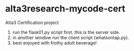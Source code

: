 # alta3research-mycode-cert
Alta3 Certification project


1) run the flask01.py script first. this is the server side.
2) in another window run the client script (whatsontap.py).
3) best enjoyed with frothy adult beverage!
